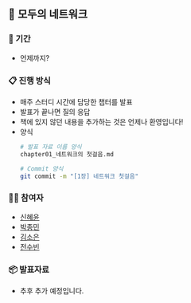 ## 📖 모두의 네트워크

### 📅 기간
- 언제까지?

### 📋 진행 방식
- 매주 스터디 시간에 담당한 챕터를 발표
- 발표가 끝나면 질의 응답
- 책에 있지 않던 내용을 추가하는 것은 언제나 환영입니다!
- 양식
  ```bash
  # 발표 자료 이름 양식
  chapter01_네트워크의 첫걸음.md

  # Commit 양식
  git commit -m "[1장] 네트워크 첫걸음"
  ```

### 🧑‍💻 참여자
- [신혜윤](https://github.com/hyeyoonS)
- [박종민](https://github.com/qooktree1)
- [김소은](https://github.com/summerkimm)
- [전수빈](https://github.com/SoobinJ)


### 📦️ 발표자료
- 추후 추가 예정입니다.